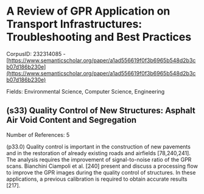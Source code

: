 # A Review of GPR Application on Transport Infrastructures: Troubleshooting and Best Practices

CorpusID: 232314085 - [https://www.semanticscholar.org/paper/a1ad556619f0f3b6965b548d2b3cb07d186b230e](https://www.semanticscholar.org/paper/a1ad556619f0f3b6965b548d2b3cb07d186b230e)

Fields: Environmental Science, Computer Science, Engineering

## (s33) Quality Control of New Structures: Asphalt Air Void Content and Segregation
Number of References: 5

(p33.0) Quality control is important in the construction of new pavements and in the restoration of already existing roads and airfields [78,240,241]. The analysis requires the improvement of signal-to-noise ratio of the GPR scans. Bianchini Ciampoli et al. [240] present and discuss a processing flow to improve the GPR images during the quality control of structures. In these applications, a previous calibration is required to obtain accurate results [217].
